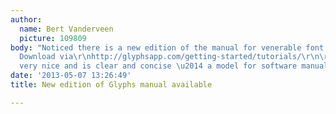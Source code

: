 ```yaml
---
author:
  name: Bert Vanderveen
  picture: 109809
body: "Noticed there is a new edition of the manual for venerable font editor Glyphs.
  Download via\r\nhttp://glyphsapp.com/getting-started/tutorials/\r\n\r\nBTW It looks
  very nice and is clear and concise \u2014 a model for software manuals."
date: '2013-05-07 13:26:49'
title: New edition of Glyphs manual available

---
```


